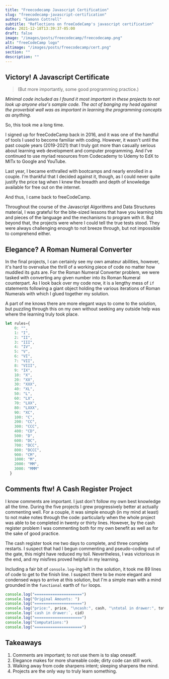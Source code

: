 ```yaml
---
title: "Freecodecamp Javascript Certification"
slug: "freecodecamp-javascript-certification"
author: "Eamonn Cottrell"
subtitle: "Reflections on freeCodeCamp's javascript certification"
date: 2021-12-18T13:39:37-05:00
draft: false
image: "/images/posts/freecodecamp/freecodecamp.png"
alt: "freeCodeCamp logo"
altimage: "/images/posts/freecodecamp/cert.png"
section: ""
description: ""
---
```


## Victory! A Javascript Certificate

> (But more importantly, some good programming practice.)

*Minimal code included as I found it most important in these projects to not look up anyone else's sample code. The act of banging my head against the proverbial wall was as important in learning the programming concepts as anything.*

So, this took me a long time. 

I signed up for freeCodeCamp back in 2016, and it was one of the handful of tools I used to become familiar with coding. However, it wasn't until the past couple years (2019-2021) that I truly got more than casually serious about learning web development and computer programming. And I've continued to use myriad resources from Codecademy to Udemy to EdX to MITx to Google and YouTube. 

Last year, I became enthralled with bootcamps and nearly enrolled in a couple. I'm thankful that I decided against it, though, as I could never quite justify the price tag when I knew the breadth and depth of knowledge available for free out on the internet. 

And thus, I came back to freeCodeCamp.

Throughout the course of the Javascript Algorithms and Data Structures material, I was grateful for the bite-sized lessons that have you learning bits and pieces of the language and the mechanisms to program with it. But beyond that, the projects were where I could tell the true tests stood. They were always challenging enough to not breeze through, but not impossible to comprehend either.

## Elegance? A Roman Numeral Converter

In the final projects, I can certainly see my own amateur abilities, however, it's hard to overvalue the thrill of a working piece of code no matter how muddled its guts are. For the Roman Numeral Converter problem, we were tasked with converting any given number into its Roman Numeral counterpart. As I look back over my code now, it is a lengthy mess of ``` if ``` statements following a giant object holding the various iterations of Roman Numerals with which I glued together my solution.


A part of me knows there are more elegant ways to come to the solution, but puzzling through this on my own without seeking any outside help was where the learning truly took place.

``` javascript
let rules={
    0: "",
    1: "I",
    2: "II",
    3: "III",
    4: "IV",
    5: "V",
    6: "VI",
    7: "VII",
    8: "VIII",
    9: "IX",
    10: "X",
    20: "XX",
    30: "XXX",
    40: "XL",
    50: "L",
    60: "LX",
    70: "LXX",
    80: "LXXX",
    90: "XC",
    100: "C",
    200: "CC",
    300: "CCC",
    400: "CD",
    500: "D",
    600: "DC",
    700: "DCC",
    800: "DCCC",
    900: "CM",
    1000: "M",
    2000: "MM",
    3000: "MMM"
  }
  ```

  ## Comments ftw! A Cash Register Project

  I know comments are important. I just don't follow my own best knowledge all the time. During the five projects I grew progressively better at actually commenting well. For a couple, it was simple enough (in my mind at least) to not make notes through the code: particularly when the whole project was able to be completed in twenty or thirty lines. However, by the cash register problem I was commenting both for my own benefit as well as for the sake of good practice.

  The cash register took me two days to complete, and three complete restarts. I suspect that had I begun commenting and pseudo-coding out of the gate, this might have reduced my toil. Nevertheless, I was victorious in the end, and my misfires proved helpful in my learning.

  Including a fair bit of ``` console.log ```-ing left in the solution, it took me 89 lines of code to get to the finish line. I suspect there to be more elegant and condensed ways to arrive at this solution, but I'm a simple man with a mind grounded in the ```functional``` earth of ```for``` loops.

  ``` javascript
console.log("=====================")
  console.log("Original Amounts: ")
  console.log("=====================")
  console.log("price:", price, "\ncash:", cash, "\ntotal in drawer:", total, "\nchange:", change)
  console.log(`cash in drawer:`, cid)
  console.log("=====================")
  console.log("Computations:")
  console.log("=====================")
  ```

  ## Takeaways

  1. Comments are important; to not use them is to slap oneself.
  1. Elegance makes for more shareable code; dirty code can still work.
  1. Walking away from code sharpens intent; sleeping sharpens the mind.
  1. Projects are the only way to truly learn something.